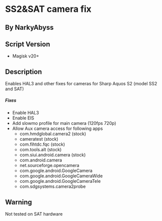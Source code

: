  # SS2&SAT camera fix
## By NarkyAbyss

## Script Version
- Magisk v20+

## Description
Enables HAL3 and other fixes for cameras for Sharp Aquos S2 (model SS2 and SAT)

##### Fixes
- Enable HAL3
- Enable EIS
- Add slowmo profile for main camera (120fps 720p)
- Allow Aux camera access for following apps
	- com.hmdglobal.camera2 (stock)
	- cameratest (stock)
	- com.fihtdc.fqc (stock)
	- com.tools.alt (stock)
	- com.siui.android.camera (stock)
	- com.android.camera
	- net.sourceforge.opencamera
	- com.google.android.GoogleCamera
	- com.google.android.GoogleCameraWide
	- com.google.android.GoogleCameraTele
	- com.sdgsystems.camera2probe

## Warning
Not tested on SAT hardware
